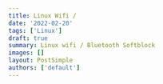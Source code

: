 ```yaml
---
title: Linux Wifi /
date: '2022-02-20'
tags: ['Linux']
draft: true
summary: Linux wifi / Bluetooth Softblock
images: []
layout: PostSimple
authors: ['default']
---
```

